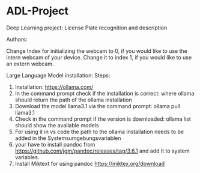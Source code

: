 # ADL-Project
Deep Learning project: License Plate recognition and description

Authors:


Change Index for initializing the webcam to 0, if you would like to use the intern webcam of your device. Change it to index 1, if you would like to use an extern webcam.

Large Language Model installation:
Steps: 
1. Installation: https://ollama.com/
2. In the command prompt check if the installation is correct: where ollama should return the path of the ollama installation
3. Download the model llama3.1 via the command prompt: ollama pull llama3.1
4. Check in the command prompt if the version is downloaded: ollama list should show the available models
5. For using it in vs code the path to the ollama installation needs to be added in the Systemsumgebungsvariablen
6. your have to install pandoc from https://github.com/jgm/pandoc/releases/tag/3.6.1 and add it to system variables.
7. Install Miktext for using pandoc https://miktex.org/download
